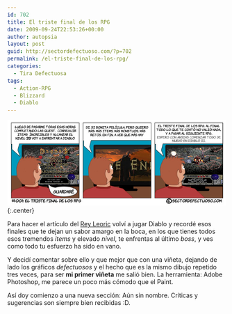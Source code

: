 ```yaml
---
id: 702
title: El triste final de los RPG
date: 2009-09-24T22:53:26+00:00
author: autopsia
layout: post
guid: http://sectordefectuoso.com/?p=702
permalink: /el-triste-final-de-los-rpg/
categories:
  - Tira Defectuosa
tags:
  - Action-RPG
  - Blizzard
  - Diablo
---
```

![#001: El triste final de los RPG](/images/2009/09/001.jpg){:.center}

Para hacer el artículo del [Rey Leoric](http://sectordefectuoso.com/articulos/leoric-el-rey-esqueleto/) volví a jugar Diablo y recordé esos finales que te dejan un sabor amargo en la boca, en los que tienes todos esos tremendos _items_ y elevado _nivel_, te enfrentas al último _boss_, y ves como todo tu esfuerzo ha sido en vano.

Y decidí comentar sobre ello y que mejor que con una viñeta, dejando de lado los gráficos _defectuosos_ y el hecho que es la mismo dibujo repetido tres veces, para ser **mi primer viñeta** me salió bien. La herramienta: Adobe Photoshop, me parece un poco más cómodo que el Paint.

Así doy comienzo a una nueva sección: Aún sin nombre. Críticas y sugerencias son siempre bien recibidas :D.
